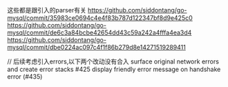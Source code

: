 这些都是跟引入的parser有关
https://github.com/siddontang/go-mysql/commit/35983ce0694c4e4f83b787d122347bf8d9e425c0
https://github.com/siddontang/go-mysql/commit/de6c3a84bcbe42654dd43c59a242a4fffa4ea3d4
https://github.com/siddontang/go-mysql/commit/dbe0224ac097c4f1f86b279d8e14271519289411

// 后续考虑引入errors,以下两个改动没有合入
surface original network errors and create error stacks #425
display friendly error message on handshake error (#435)
